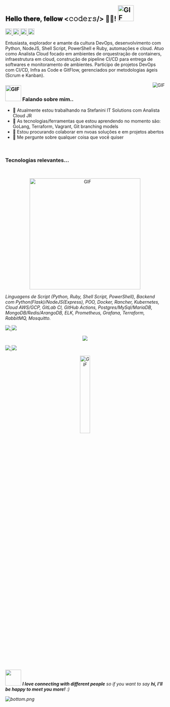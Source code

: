 <h2> 𝐇𝐞𝐥𝐥𝐨 𝐭𝐡𝐞𝐫𝐞, 𝐟𝐞𝐥𝐥𝐨𝐰 <𝚌𝚘𝚍𝚎𝚛𝚜/> 👨‍💻! <img src="https://media.giphy.com/media/mGcNjsfWAjY5AEZNw6/giphy.gif" alt="GIF" width="50px"></h2>

<p align="left">
  <a href="https://www.linkedin.com/in/luccapessoa">
    <img alt="Linkedin - /in/luccapessoa" src="https://img.icons8.com/ios/50/000000/linkedin.png" width="20px">
  </a>
  <a href="https://github.com/lpmatos">
    <img alt="Github - /lpmatos" src="https://img.icons8.com/ios/50/000000/github.png" width="20px">
  </a>
  <a href="https://www.facebook.com/luccapessoa9">
    <img alt="Facebook - /luccapessoa" src="https://img.icons8.com/ios/50/000000/facebook-new.png" width="20px">
  </a>
  <a href="https://www.instagram.com/luccapessoa/">
    <img alt="Instagram - /luccapessoa" src="https://img.icons8.com/ios/50/000000/instagram-new.png" width="20px">
  </a>
</p>

Entusiasta, explorador e amante da cultura DevOps, desenvolvimento com Python, NodeJS, Shell Script, PowerShell e Ruby, automações e cloud. Atuo como Analista Cloud focado em ambientes de orquestração de containers, infraestrutura em cloud, construção de pipeline CI/CD para entrega de softwares e monitoramento de ambientes. Participo de projetos DevOps com CI/CD, Infra as Code e GitFlow, gerenciados por metodologias ágeis (Scrum e Kanban).

<img align="right" src="https://media.giphy.com/media/836HiJc7pgzy8iNXCn/giphy.gif" alt="GIF"/>

<h3>
  <img src="https://media.giphy.com/media/VgCDAzcKvsR6OM0uWg/giphy.gif" alt="GIF" width="50px"> Falando sobre mim..
</h3>

- 🔭 Atualmente estou trabalhando na Stefanini IT Solutions com Analista Cloud JR
- 🌱 As tecnologias/ferramentas que estou aprendendo no momento são: GoLang, Terraform, Vagrant, Git branching models
- 👯 Estou procurando colaborar em nvoas soluções e em projetos abertos
- 💬 Me pergunte sobre qualquer coisa que você quiser

<br>

<h3>Tecnologias relevantes...</h3>

<br>

<p align="center">
  <img align="center" src="https://media.giphy.com/media/137EaR4vAOCn1S/giphy.gif" alt="GIF" width="350" heigh="190"/>
</p>

<p>
  <em>
    Linguagens de Script (Python, Ruby, Shell Script, PowerShell), Backend com Python(Flask)/NodeJS(Express), POO, Docker, Rancher, Kubernetes, Cloud AWS/GCP, GitLab CI, GitHub Actions, Postgres/MySql/MariaDB, MongoDB/Redis/ArangoDB, ELK, Prometheus, Grafana, Terraform, RabbitMQ, Mosquitto.
  <em>
</p>


<p align="left">
  <a href="https://github.com/lpmatos/twitter-realtime-processing-covid">
    <img src="https://github-readme-stats.vercel.app/api/pin/?username=lpmatos&repo=twitter-realtime-processing-covid" />
  </a>

  <a href="https://github.com/lpmatos/twitter-sentimental-analysis-covid">
    <img src="https://github-readme-stats.vercel.app/api/pin/?username=lpmatos&repo=twitter-sentimental-analysis-covid" />
  </a>
</p>

<p align="center">
  <img src="https://github-readme-stats.vercel.app/api?username=lpmatos&show_icons=true" />
</p>

<p align="left">
  <a href="https://github.com/lpmatos/zoho-dynamic-chart">
    <img src="https://github-readme-stats.vercel.app/api/pin/?username=lpmatos&repo=zoho-dynamic-chart" />
  </a>

  <a href="https://github.com/lpmatos/terraform-gitlab-variables">
    <img src="https://github-readme-stats.vercel.app/api/pin/?username=lpmatos&repo=terraform-gitlab-variables" />
  </a>
</p>

<p align="center">
  <img width=25% src="https://media.giphy.com/media/IThjAlJnD9WNO/giphy.gif" alt="GIF">
</p>

<p><img src="https://media.giphy.com/media/LnQjpWaON8nhr21vNW/giphy.gif" width="50px"> <em><b>I love connecting with different people</b> so if you want to say <b>hi, I'll be happy to meet you more!</b> :)<em></p>

![bottom.png](https://i.loli.net/2020/07/12/b3grZD6LFseGuUP.png)
